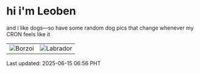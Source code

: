 # hi i'm Leoben

and i like dogs—so have some random dog pics that change whenever my CRON feels like it

|  |  |
|--------|----------|
| ![Borzoi](https://random-dog-vercel.vercel.app/api/random-borzoi?v=1749941780) | ![Labrador](https://random-dog-vercel.vercel.app/api/random-labrador?v=1749941780) |

Last updated: 2025-06-15 06:56 PHT
